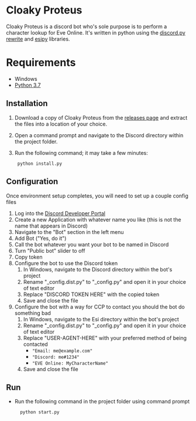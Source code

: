 # Cloaky Proteus
Cloaky Proteus is a discord bot who's sole purpose is to perform a character lookup for Eve Online. It's written in python using the [discord.py rewrite](https://github.com/Rapptz/discord.py) and [esipy](https://github.com/Kyria/EsiPy) libraries. 

# Requirements
* Windows
* [Python 3.7](https://www.ics.uci.edu/~pattis/common/handouts/pythoneclipsejava/python.html)

## Installation
1. Download a copy of Cloaky Proteus from the [releases page](https://github.com/Mav986/cloakyproteus/releases) and extract the files into a location of your choice. 
2. Open a command prompt and navigate to the Discord directory within the project folder.
3. Run the following command; it may take a few minutes:
   
        python install.py

## Configuration
Once environment setup completes, you will need to set up a couple config files
   1. Log into the [Discord Developer Portal](https://discordapp.com/developers/applications/)
   2. Create a new Application with whatever name you like (this is not the name that appears in Discord)
   3. Navigate to the "Bot" section in the left menu
   4. Add Bot ("Yes, do it")
   5. Call the bot whatever you want your bot to be named in Discord
   6. Turn "Public bot" slider to off
   7. Copy token
   8. Configure the bot to use the Discord token
      1. In Windows, navigate to the Discord directory within the bot's project
      2.  Rename "_config.dist.py" to "_config.py" and open it in your choice of text editor
      3.  Replace "DISCORD TOKEN HERE" with the copied token
      4.  Save and close the file
   9.  Configure the bot with a way for CCP to contact you should the bot do something bad
       1.  In Windows, navigate to the Esi directory within the bot's project
       2.  Rename "_config.dist.py" to "_config.py" and open it in your choice of text editor
       3.  Replace "USER-AGENT-HERE" with your preferred method of being contacted 
           * `"Email: me@example.com"`
           * `"Discord: me#1234"`
           * `"EVE Online: MyCharacterName"`
       4.  Save and close the file

## Run
* Run the following command in the project folder using command prompt

        python start.py